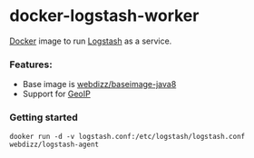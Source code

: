 docker-logstash-worker
======================

[Docker](https://www.docker.com/) image to run [Logstash](http://logstash.net/) as a service.

### Features:

* Base image is [webdizz/baseimage-java8](https://github.com/webdizz/docker-baseimage-java8)
* Support for [GeoIP](https://www.maxmind.com/en/geolocation_landing)
 
### Getting started
 
    dooker run -d -v logstash.conf:/etc/logstash/logstash.conf webdizz/logstash-agent  
